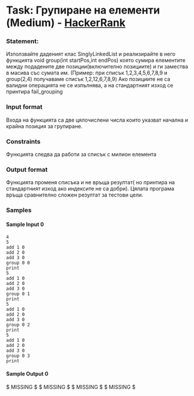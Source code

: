 # Task: Групиране на елементи (Medium) - [HackerRank](<https://www.hackerrank.com/contests/sda-2021-2021-test-2-test/challenges/challenge-3113>)


### Statement:

Използвайте даденият клас SinglyLinkedList и реализирайте в него функцията void group(int startPos,int endPos) която сумира елементите между подадените две позиции(включително позициите) и ги замества в масива със сумата им. (Пример: при списък 1,2,3,4,5,6,7,8,9 и group(2,4) получаваме списък 1,2,12,6,7,8,9) Ако позициите не са валидни операцията не се изпълнява, а на стандартният изход се принтира fail_grouping


### Input format

Входа на функцията са две цялочислени числа които указват  начална и крайна позиция за групиране.


### Constraints

Функцията следва да работи за списък с милион елемента

### Output format

Функцията променя списъка и не връща резултат( но принтира на стандартният изход ако индексите не са добри). Цялата програма връща сравнително сложен резултат за тестови цели.


### Samples


#### Sample Input 0
```
4
5
add 1 0
add 2 0
add 3 0
group 0 0
print
5
add 1 0
add 2 0
add 3 0
group 0 1
print
5
add 1 0
add 2 0
add 3 0
group 0 2
print
5
add 1 0
add 2 0
add 3 0
group 0 3
print
```

#### Sample Output 0
$ MISSING $
$ MISSING $
$ MISSING $
$ MISSING $
